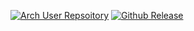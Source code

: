 [![Arch User Repsoitory](https://img.shields.io/aur/version/aligo)](https://aur.archlinux.org/packages/aligo)
[![Github Release](https://img.shields.io/github/v/release/essentialkaos/aligo)](https://github.com/essentialkaos/aligo)
